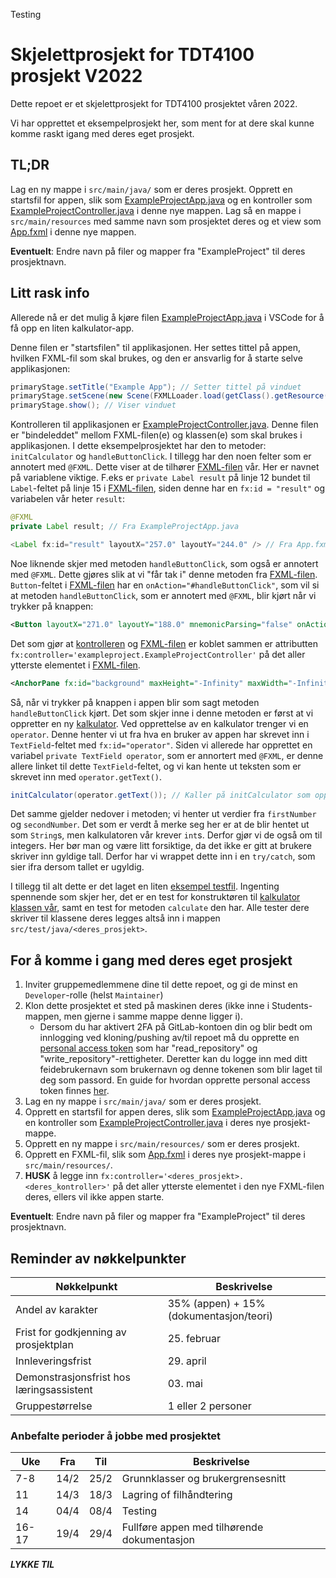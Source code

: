 Testing

# Skjelettprosjekt for TDT4100 prosjekt V2022

Dette repoet er et skjelettprosjekt for TDT4100 prosjektet våren 2022.

Vi har opprettet et eksempelprosjekt her, som ment for at dere skal kunne komme raskt igang med deres eget prosjekt.

## TL;DR

Lag en ny mappe i `src/main/java/` som er deres prosjekt. Opprett en startsfil for appen, slik som [ExampleProjectApp.java](src/main/java/exampleproject/ExampleProjectApp.java) og en kontroller som [ExampleProjectController.java](src/main/java/exampleproject/ExampleProjectController.java) i denne nye mappen. Lag så en mappe i `src/main/resources` med samme navn som prosjektet deres og et view som [App.fxml](src/main/resources/exampleproject/App.fxml) i denne nye mappen.

**Eventuelt**: Endre navn på filer og mapper fra "ExampleProject" til deres prosjektnavn.

## Litt rask info

Allerede nå er det mulig å kjøre filen [ExampleProjectApp.java](src/main/java/exampleproject/ExampleProjectApp.java) i VSCode for å få opp en liten kalkulator-app.

Denne filen er "startsfilen" til applikasjonen. Her settes tittel på appen, hvilken FXML-fil som skal brukes, og den er ansvarlig for å starte selve applikasjonen:

```java
primaryStage.setTitle("Example App"); // Setter tittel på vinduet
primaryStage.setScene(new Scene(FXMLLoader.load(getClass().getResource("App.fxml")))); // Sier at appen skal bruke "App.fxml"
primaryStage.show(); // Viser vinduet
```

Kontrolleren til applikasjonen er [ExampleProjectController.java](src/main/java/exampleproject/ExampleProjectController.java). Denne filen er "bindeleddet" mellom FXML-filen(e) og klassen(e) som skal brukes i applikasjonen. I dette eksempelprosjektet har den to metoder: `initCalculator` og `handleButtonClick`. I tillegg har den noen felter som er annotert med `@FXML`. Dette viser at de tilhører [FXML-filen](src/main/resources/exampleproject/App.fxml) vår. Her er navnet på variablene viktige. F.eks er `private Label result` på linje 12 bundet til `Label`-feltet på linje 15 i [FXML-filen](src/main/resources/exampleproject/App.fxml), siden denne har en `fx:id = "result"` og variabelen vår heter `result`:

```java
@FXML
private Label result; // Fra ExampleProjectApp.java

<Label fx:id="result" layoutX="257.0" layoutY="244.0" /> // Fra App.fxml
```

Noe liknende skjer med metoden `handleButtonClick`, som også er annotert med `@FXML`. Dette gjøres slik at vi "får tak i" denne metoden fra [FXML-filen](src/main/resources/exampleproject/App.fxml). `Button`-feltet i [FXML-filen](src/main/resources/exampleproject/App.fxml) har en `onAction="#handleButtonClick"`, som vil si at metoden `handleButtonClick`, som er annotert med `@FXML`, blir kjørt når vi trykker på knappen:

```xml
<Button layoutX="271.0" layoutY="188.0" mnemonicParsing="false" onAction="#handleButtonClick" text="Kalkuler" /> <!-- Fra App.fxml -->
```

Det som gjør at [kontrolleren](src/main/java/exampleproject/ExampleProjectController.java) og [FXML-filen](src/main/resources/exampleproject/App.fxml) er koblet sammen er attributten `fx:controller='exampleproject.ExampleProjectController'` på det aller ytterste elementet i [FXML-filen](src/main/resources/exampleproject/App.fxml).

```xml
<AnchorPane fx:id="background" maxHeight="-Infinity" maxWidth="-Infinity" minHeight="-Infinity" minWidth="-Infinity" prefHeight="400.0" prefWidth="600.0" xmlns="http://javafx.com/javafx/8.0.171" xmlns:fx="http://javafx.com/fxml/1" fx:controller="exampleproject.ExampleProjectController"> <!-- Fra App.fxml -->
```

Så, når vi trykker på knappen i appen blir som sagt metoden `handleButtonClick` kjørt. Det som skjer inne i denne metoden er først at vi oppretter en ny [kalkulator](src/main/java/exampleproject/Calculator.java). Ved opprettelse av en kalkulator trenger vi en `operator`. Denne henter vi ut fra hva en bruker av appen har skrevet inn i `TextField`-feltet med `fx:id="operator"`. Siden vi allerede har opprettet en variabel `private TextField operator`, som er annortert med `@FXML`, er denne allere linket til dette `TextField`-feltet, og vi kan hente ut teksten som er skrevet inn med `operator.getText()`.

```java
initCalculator(operator.getText()); // Kaller på initCalculator som oppretter en ny kalkulator. Operator.getText() henter ut teksten som er skrevet inn i `operator`-feltet.
```

Det samme gjelder nedover i metoden; vi henter ut verdier fra `firstNumber` og `secondNumber`. Det som er verdt å merke seg her er at de blir hentet ut som `String`s, men kalkulatoren vår krever `int`s. Derfor gjør vi de også om til integers. Her bør man og være litt forsiktige, da det ikke er gitt at brukere skriver inn gyldige tall. Derfor har vi wrappet dette inn i en `try/catch`, som sier ifra dersom tallet er ugyldig.

I tillegg til alt dette er det laget en liten [eksempel testfil](src/test/java/exampleproject/CalculatorTest.java). Ingenting spennende som skjer her, det er en test for konstruktøren til [kalkulator klassen vår](src/main/java/exampleproject/Calculator.java), samt en test for metoden `calculate` den har. Alle tester dere skriver til klassene deres legges altså inn i mappen `src/test/java/<deres_prosjekt>`.

## For å komme i gang med deres eget prosjekt

1. Inviter gruppemedlemmene dine til dette repoet, og gi de minst en `Developer`-rolle (helst `Maintainer`)
2. Klon dette prosjektet et sted på maskinen deres (ikke inne i Students-mappen, men gjerne i samme mappe denne ligger i).
    - Dersom du har aktivert 2FA på GitLab-kontoen din og blir bedt om innlogging ved kloning/pushing av/til repoet må du opprette en [personal access token](https://gitlab.stud.idi.ntnu.no/-/profile/personal_access_tokens) som har "read_repository" og "write_repository"-rettigheter. Deretter kan du logge inn med ditt feidebrukernavn som brukernavn og denne tokenen som blir laget til deg som passord. En guide for hvordan opprette personal access token finnes [her](https://docs.gitlab.com/ee/user/profile/personal_access_tokens.html#create-a-personal-access-token).
3. Lag en ny mappe i `src/main/java/` som er deres prosjekt.
4. Opprett en startsfil for appen deres, slik som [ExampleProjectApp.java](src/main/java/exampleproject/ExampleProjectApp.java) og en kontroller som [ExampleProjectController.java](src/main/java/exampleproject/ExampleProjectController.java) i deres nye prosjekt-mappe.
5. Opprett en ny mappe i `src/main/resources/` som er deres prosjekt.
6. Opprett en FXML-fil, slik som [App.fxml](src/main/resources/exampleproject/App.fxml) i deres nye prosjekt-mappe i `src/main/resources/`.
7. **HUSK** å legge inn `fx:controller='<deres_prosjekt>.<deres_kontroller>'` på det aller ytterste elementet i den nye FXML-filen deres, ellers vil ikke appen starte.

**Eventuelt**: Endre navn på filer og mapper fra "ExampleProject" til deres prosjektnavn.

## Reminder av nøkkelpunkter

| Nøkkelpunkt                              | Beskrivelse                             |
| ---------------------------------------- | --------------------------------------- |
| Andel av karakter                        | 35% (appen) + 15% (dokumentasjon/teori) |
| Frist for godkjenning av prosjektplan    | 25. februar                             |
| Innleveringsfrist                        | 29. april                               |
| Demonstrasjonsfrist hos læringsassistent | 03. mai                                 |
| Gruppestørrelse                          | 1 eller 2 personer                      |

### Anbefalte perioder å jobbe med prosjektet

| Uke   | Fra  | Til  | Beskrivelse                                 |
| ----- | ---- | ---- | ------------------------------------------- |
| 7-8   | 14/2 | 25/2 | Grunnklasser og brukergrensesnitt           |
| 11    | 14/3 | 18/3 | Lagring of filhåndtering                    |
| 14    | 04/4 | 08/4 | Testing                                     |
| 16-17 | 19/4 | 29/4 | Fullføre appen med tilhørende dokumentasjon |

**_LYKKE TIL_**
